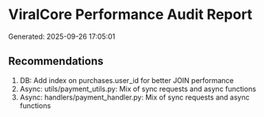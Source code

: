 # ViralCore Performance Audit Report

Generated: 2025-09-26 17:05:01

## Recommendations

1. DB: Add index on purchases.user_id for better JOIN performance
2. Async: utils/payment_utils.py: Mix of sync requests and async functions
3. Async: handlers/payment_handler.py: Mix of sync requests and async functions
